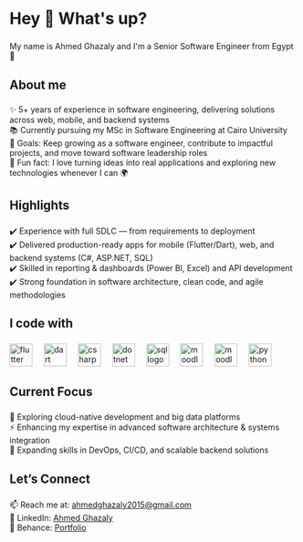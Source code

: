 <h1 align="left">Hey 👋 What's up?</h1>

###

<p align="left">My name is Ahmed Ghazaly and I'm a Senior Software Engineer from Egypt 🚀</p>

###

<h2 align="left">About me</h2>

###

<p align="left">
✨ 5+ years of experience in software engineering, delivering solutions across web, mobile, and backend systems<br>
📚 Currently pursuing my MSc in Software Engineering at Cairo University<br>
🎯 Goals: Keep growing as a software engineer, contribute to impactful projects, and move toward software leadership roles<br>
🎲 Fun fact: I love turning ideas into real applications and exploring new technologies whenever I can 🌍
</p>

###

<h2 align="left">Highlights</h2>

###

<p align="left">
✔️ Experience with full SDLC — from requirements to deployment<br>
✔️ Delivered production-ready apps for mobile (Flutter/Dart), web, and backend systems (C#, ASP.NET, SQL)<br>
✔️ Skilled in reporting & dashboards (Power BI, Excel) and API development<br>
✔️ Strong foundation in software architecture, clean code, and agile methodologies<br>
</p>

###

<h2 align="left">I code with</h2>

###

<div align="left">
  <img src="https://cdn.jsdelivr.net/gh/devicons/devicon/icons/flutter/flutter-original.svg" height="40" alt="flutter logo"  />
  <img width="12" />
    <img src="https://cdn.jsdelivr.net/gh/devicons/devicon/icons/dart/dart-original.svg" height="40" alt="dart logo"  />
  <img width="12" />
  <img src="https://cdn.jsdelivr.net/gh/devicons/devicon/icons/csharp/csharp-original.svg" height="40" alt="csharp logo"  />
  <img width="12" />
  <img src="https://cdn.jsdelivr.net/gh/devicons/devicon/icons/dot-net/dot-net-original.svg" height="40" alt="dotnet logo"  />
  <img width="12" />
  <img src="https://cdn.jsdelivr.net/gh/devicons/devicon/icons/sqlite/sqlite-original.svg" height="40" alt="sql logo"  />
  <img width="12" />
  <img src="https://upload.wikimedia.org/wikipedia/commons/c/c6/Moodle-logo.svg" height="40" alt="moodle logo"  />
  <img width="12" />
  <img src="https://upload.wikimedia.org/wikipedia/commons/c/cf/New_Power_BI_Logo.svg" height="40" alt="moodle logo"  />
  <img width="12" />


  <img src="https://cdn.jsdelivr.net/gh/devicons/devicon/icons/python/python-original.svg" height="40" alt="python logo"  />
</div>

###

<h2 align="left">Current Focus</h2>

###

<p align="left">
🌱 Exploring cloud-native development and big data platforms<br>
⚡ Enhancing my expertise in advanced software architecture & systems integration<br>
📖 Expanding skills in DevOps, CI/CD, and scalable backend solutions
</p>

###

<h2 align="left">Let’s Connect</h2>

###

<p align="left">
📫 Reach me at: <a href="mailto:ahmedghazaly2015@gmail.com">ahmedghazaly2015@gmail.com</a><br>
💼 LinkedIn: <a href=https://www.linkedin.com/in/ahmed-ghazaly-59b250163>Ahmed Ghazaly</a><br>
🎨 Behance: <a href="https://www.behance.net/ahmedghazaly">Portfolio</a>
</p>

